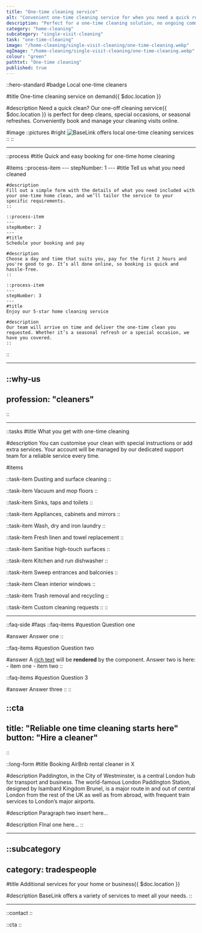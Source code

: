 ```yaml
---
title: "One-time cleaning service"
alt: "Convenient one-time cleaning service for when you need a quick refresh"
description: "Perfect for a one-time cleaning solution, no ongoing commitment"
category: "home-cleaning"
subcategory: "single-visit-cleaning"
task: "one-time-cleaning"
image: "/home-cleaning/single-visit-cleaning/one-time-cleaning.webp"
ogImage: "/home-cleaning/single-visit-cleaning/one-time-cleaning.webp"
colour: "green"
pathtxt: "One-time cleaning"
published: true
---
```


::hero-standard
#badge
Local one-time cleaners

#title
One-time cleaning service on demand{{ $doc.location }}

#description
Need a quick clean? Our one-off cleaning service{{ $doc.location }} is perfect for deep cleans, special occasions, or seasonal refreshes. Conveniently book and manage your cleaning visits online.

#image
    ::pictures
    #right
    ![BaseLink offers local one-time cleaning services](/home-cleaning/single-visit-cleaning/one-time-cleaning.webp)
    ::
::

---

::process
#title
Quick and easy booking for one-time home cleaning

#items
    ::process-item
    ---
    stepNumber: 1
    ---
    #title
    Tell us what you need cleaned

    #description
    Fill out a simple form with the details of what you need included with your one-time home clean, and we’ll tailor the service to your specific requirements.
    ::
    
    ::process-item
    ---
    stepNumber: 2
    ---
    #title
    Schedule your booking and pay

    #description
    Choose a day and time that suits you, pay for the first 2 hours and you're good to go. It’s all done online, so booking is quick and hassle-free.
    ::

    ::process-item
    ---
    stepNumber: 3
    ---
    #title
    Enjoy our 5-star home cleaning service

    #description
    Our team will arrive on time and deliver the one-time clean you requested. Whether it’s a seasonal refresh or a special occasion, we have you covered.
    ::
::

---

::why-us
---
profession: "cleaners"
---
::

---

::tasks
#title
What you get with one-time cleaning

#description
You can customise your clean with special instructions or add extra services. Your account will be managed by our dedicated support team for a reliable service every time.

#items
    
  ::task-item
  Dusting and surface cleaning
  ::
  
  ::task-item
  Vacuum and mop floors
  ::
  
  ::task-item
  Sinks, taps and toilets
  ::
  
  ::task-item
  Appliances, cabinets and mirrors
  ::
  
  ::task-item
  Wash, dry and iron laundry
  ::
  
  ::task-item
  Fresh linen and towel replacement
  ::

  ::task-item
  Sanitise high-touch surfaces
  ::

  ::task-item
  Kitchen and run dishwasher
  ::

  ::task-item
  Sweep entrances and balconies
  ::

  ::task-item
  Clean interior windows
  ::

  ::task-item
  Trash removal and recycling
  ::

  ::task-item
  Custom cleaning requests
  ::
::

---

::faq-side
#faqs
  ::faq-items
  #question
  Question one

  #answer
  Answer one
  ::

  ::faq-items
  #question
  Question two

  #answer
  A [rich text](/services/commercial-cleaning) will be **rendered** by the component.
  Answer two is here:
    - item one
    - item two
  ::

  ::faq-items
  #question
  Question 3

  #answer
  Answer three
  ::
::

::cta
---
title: "Reliable one time cleaning starts here"
button: "Hire a cleaner"
---
::

::long-form
#title
Booking AirBnb rental cleaner in X

#description
Paddington, in the City of Westminster, is a central London hub for transport and business. The world-famous London Paddington Station, designed by Isambard Kingdom Brunel, is a major route in and out of central London from the rest of the UK as well as from abroad, with frequent train services to London’s major airports.

#description
Paragraph two insert here...

#description
FInal one here...
::

---

::subcategory
---
category: tradespeople
---
#title
Additional services for your home or business{{ $doc.location }}

#description
BaseLink offers a variety of services to meet all your needs.
::

---

::contact
::

::cta
::